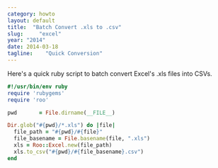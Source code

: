 ```yaml
---
category: howto
layout: default
title:  "Batch Convert .xls to .csv"
slug:     "excel"
year: "2014"
date: 2014-03-18
tagline:    "Quick Conversion"
---
```

Here's a quick ruby script to batch convert Excel's .xls files into CSVs.

```ruby
#!/usr/bin/env ruby
require 'rubygems'
require 'roo'

pwd       = File.dirname(__FILE__)

Dir.glob("#{pwd}/*.xls") do |file|
  file_path = "#{pwd}/#{file}"
  file_basename = File.basename(file, ".xls")
  xls = Roo::Excel.new(file_path)
  xls.to_csv("#{pwd}/#{file_basename}.csv")
end
```
